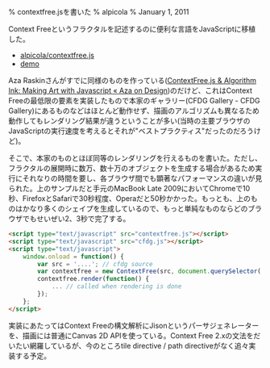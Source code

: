 % contextfree.jsを書いた
% alpicola
% January 1, 2011

Context Freeというフラクタルを記述するのに便利な言語をJavaScriptに移植した。

- [alpicola/contextfree.js](http://github.com/alpicola/contextfree.js)
- [demo](http://alpico.la/contextfree.js/)

Aza Raskinさんがすでに同様のものを作っている([ContextFree.js & Algorithm Ink: Making Art with Javascript « Aza on Design](http://www.azarask.in/blog/post/contextfreejs-algorithm-ink-making-art-with-javascript/))のだけど、これはContext Freeの最低限の要素を実装したもので本家のギャラリー(CFDG Gallery - CFDG Gallery)にあるものなどはほとんど動作せず、描画のアルゴリズムも異なるため動作してもレンダリング結果が違うということが多い(当時の主要ブラウザのJavaScriptの実行速度を考えるとそれが"ベストプラクティス"だったのだろうけど)。

そこで、本家のものとほぼ同等のレンダリングを行えるものを書いた。ただし、フラクタルの展開時に数万、数十万のオブジェクトを生成する場合があるため実行にそれなりの時間を要し、各ブラウザ間でも顕著なパフォーマンスの違いが見られた。上のサンプルだと手元のMacBook Late 2009においてChromeで10秒、FirefoxとSafariで30秒程度、Operaだと50秒かかった。もっとも、上のものはかなり多くのシェイプを生成しているので、もっと単純なものならどのブラウザでもせいぜい2、3秒で完了する。

``` html
<script type="text/javascript" src="contextfree.js"></script>
<script type="text/javascript" src="cfdg.js"></script>
<script type="text/javascript">
    window.onload = function() {
        var src = '....'; // cfdg source
        var contextfree = new ContextFree(src, document.querySelector('canvas'));
        contextfree.render(function() {
            ... // called when rendering is done
        });
    };
</script>
```

実装にあたってはContext Freeの構文解析にJisonというパーサジェネレーターを、描画には普通にCanvas 2D APIを使っている。Context Free 2.xの文法をだいたい網羅しているが、今のところtile directive / path directiveがなく追々実装する予定。
